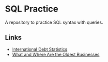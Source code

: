 # SQL Practice
 A repository to practice SQL syntax with queries.

## Links

- [International Debt Statistics](https://github.com/Nick-Kolowich/SQL-Practice/blob/main/Analyze%20International%20Debt%20Statistics/notebook.ipynb)
- [What and Where Are the Oldest Businesses](https://github.com/Nick-Kolowich/SQL-Practice/tree/main/What%20and%20Where%20Are%20the%20Oldest%20Businesses)
